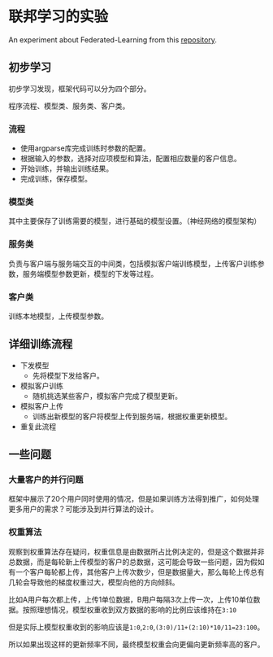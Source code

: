 # 联邦学习的实验
An experiment about Federated-Learning from this [repository](https://github.com/TsingZ0/PFLlib).

## 初步学习
初步学习发现，框架代码可以分为四个部分。

程序流程、模型类、服务类、客户类。

### 流程
- 使用argparse库完成训练时参数的配置。
- 根据输入的参数，选择对应项模型和算法，配置相应数量的客户信息。
- 开始训练，并输出训练结果。
- 完成训练，保存模型。

### 模型类
其中主要保存了训练需要的模型，进行基础的模型设置。（神经网络的模型架构）

### 服务类
负责与客户端与服务端交互的中间类，包括模拟客户端训练模型，上传客户训练参数，服务端模型参数更新，模型的下发等过程。

### 客户类
训练本地模型，上传模型参数。

## 详细训练流程
- 下发模型
  - 先将模型下发给客户。
- 模拟客户训练
  - 随机挑选某些客户，模拟客户完成了模型更新。
- 模拟客户上传
  - 训练出新模型的客户将模型上传到服务端，根据权重更新模型。
- 重复此流程

## 一些问题
### 大量客户的并行问题
框架中展示了20个用户同时使用的情况，但是如果训练方法得到推广，如何处理更多用户的需求？可能涉及到并行算法的设计。
### 权重算法
观察到权重算法存在疑问，权重信息是由数据所占比例决定的，但是这个数据并非总数据，而是每轮新上传模型的客户的总数据，这可能会导致一些问题，因为假如有一个客户每轮都上传，其他客户上传次数少，但是数据量大，那么每轮上传总有几轮会导致他的梯度权重过大，模型向他的方向倾斜。

比如A用户每次都上传，上传1单位数据，B用户每隔3次上传一次，上传10单位数据。按照理想情况，模型权重收到双方数据的影响的比例应该维持在`3:10`

但是实际上模型权重收到的影响应该是`1:0`,`2:0`,`(3:0)/11+(2:10)*10/11=23:100`。

所以如果出现这样的更新频率不同，最终模型权重会向更偏向更新频率高的客户。